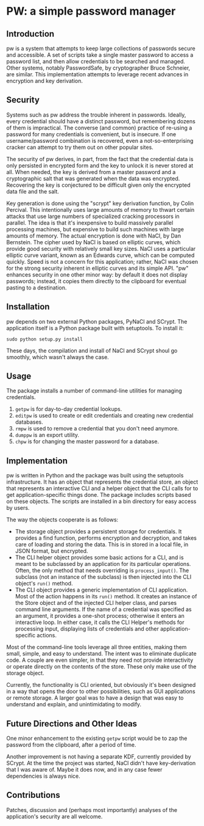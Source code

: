 # PW: a simple password manager

## Introduction
pw is a system that attempts to keep large collections of passwords secure and accessible. A set of scripts take a single master password to access a password list, and then allow credentials to be searched and managed. Other systems, notably PasswordSafe, by cryptographer Bruce Schneier, are similar. This implementation attempts to leverage recent advances in encryption and key derivation.

## Security
Systems such as pw address the trouble inherent in passwords. Ideally, every credential should have a distinct password, but remembering dozens of them is impractical. The converse (and common) practice of re-using a password for many credentials is convenient, but is insecure. If one username/password combination is recovered, even a not-so-enterprising cracker can attempt to try them out on other popular sites.

The security of pw derives, in part, from the fact that the credential data is only persisted in encrypted form and the key to unlock it is never stored at all. When needed, the key is derived from a master password and a cryptographic salt that was generated when the data was encrypted. Recovering the key is conjectured to be difficult given only the encrypted data file and the salt.

Key generation is done using the "scrypt" key derivation function, by Colin Percival. This intentionally uses large amounts of memory to thwart certain attacks that use large numbers of specialized cracking processors in parallel. The idea is that it's inexpensive to build massively parallel processing machines, but expensive to build such machines with large amounts of memory. The actual encryption is done with NaCl, by Dan Bernstein. The cipher used by NaCl is based on elliptic curves, which provide good security with relatively small key sizes. NaCl uses a particular elliptic curve variant, known as an Edwards curve, which can be computed quickly. Speed is not a concern for this application; rather, NaCl was chosen for the strong security inherent in elliptic curves and its simple API. "pw" enhances security in one other minor way: by default it does not display passwords; instead, it copies them directly to the clipboard for eventual pasting to a destination.

## Installation

pw depends on two external Python packages, PyNaCl and SCrypt. The application itself is a Python package built with setuptools. To install it:

	sudo python setup.py install

These days, the compilation and install of NaCl and SCrypt shoul go smoothly, which wasn't always the case.


## Usage
The package installs a number of command-line utilities for managing credentials.

1. `getpw` is for day-to-day credential lookups.
2. `editpw` is used to create or edit credentials and creating new credential databases.
3. `rmpw` is used to remove a credential that you don't need anymore.
4. `dumppw` is an export utility.
5. `chpw` is for changing the master password for a database.


## Implementation

pw is written in Python and the package was built using the setuptools infrastructure. It has an object that represents the credential store, an object that represents an interactive CLI and a helper object that the CLI calls for to get application-specific things done. The package includes scripts based on these objects. The scripts are installed in a bin directory for easy access by users.

The way the objects cooperate is as follows:

- The storage object provides a persistent storage for credentials. It provides a find function, performs encryption and decryption, and takes care of loading and storing the data. This is in stored in a local file, in JSON format, but encrypted.
- The CLI helper object provides some basic actions for a CLI, and is meant to be subclassed by an application for its particular operations. Often, the only method that needs overriding is `process_input()`. The subclass (not an instance of the subclass) is then injected into the CLI object's `run()` method.
- The CLI object provides a generic implementation of CLI application. Most of the action happens in its `run()` method. It creates an instance of the Store object and of the injected CLI helper class, and parses command line arguments. If the name of a credential was specified as an argument, it provides a one-shot process; otherwise it enters an interactive loop. In either case, it calls the CLI Helper's methods for processing input, displaying lists of credentials and other application-specific actions.

Most of the command-line tools leverage all three entities, making them small, simple, and easy to understand. The intent was to eliminate duplicate code. A couple are even simpler, in that they need not provide interactivity or operate directly on the contents of the store. These only make use of the storage object.

Currently, the functionality is CLI oriented, but obviously it's been designed in a way that opens the door to other possibilities, such as GUI applications or remote storage. A larger goal was to have a design that was easy to understand and explain, and unintimidating to modify.

## Future Directions and Other Ideas

One minor enhancement to the existing `getpw` script would be to zap the password from the clipboard, after a period of time.

Another improvement is not having a separate KDF, currently provided by SCrypt. At the time the project was started, NaCl didn't have key-derivation that I was aware of. Maybe it does now, and in any case fewer dependencies is always nice.

## Contributions
Patches, discussion and (perhaps most importantly) analyses of the application's security are all welcome.


